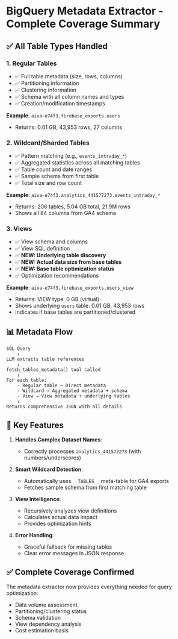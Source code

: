 # BigQuery Metadata Extractor - Complete Coverage Summary

## ✅ All Table Types Handled

### 1. **Regular Tables**
- ✅ Full table metadata (size, rows, columns)
- ✅ Partitioning information
- ✅ Clustering information
- ✅ Schema with all column names and types
- ✅ Creation/modification timestamps

**Example**: `aiva-e74f3.firebase_exports.users`
- Returns: 0.01 GB, 43,953 rows, 27 columns

### 2. **Wildcard/Sharded Tables** 
- ✅ Pattern matching (e.g., `events_intraday_*`)
- ✅ Aggregated statistics across all matching tables
- ✅ Table count and date ranges
- ✅ Sample schema from first table
- ✅ Total size and row count

**Example**: `aiva-e74f3.analytics_441577273.events_intraday_*`
- Returns: 206 tables, 5.04 GB total, 21.9M rows
- Shows all 84 columns from GA4 schema

### 3. **Views**
- ✅ View schema and columns
- ✅ View SQL definition
- ✅ **NEW: Underlying table discovery**
- ✅ **NEW: Actual data size from base tables**
- ✅ **NEW: Base table optimization status**
- ✅ Optimization recommendations

**Example**: `aiva-e74f3.firebase_exports.users_view`
- Returns: VIEW type, 0 GB (virtual)
- Shows underlying `users` table: 0.01 GB, 43,953 rows
- Indicates if base tables are partitioned/clustered

## 📊 Metadata Flow

```
SQL Query
    ↓
LLM extracts table references
    ↓
fetch_tables_metadata() tool called
    ↓
For each table:
    - Regular table → Direct metadata
    - Wildcard → Aggregated metadata + schema
    - View → View metadata + underlying tables
    ↓
Returns comprehensive JSON with all details
```

## 🎯 Key Features

1. **Handles Complex Dataset Names**: 
   - Correctly processes `analytics_441577273` (with numbers/underscores)

2. **Smart Wildcard Detection**:
   - Automatically uses `__TABLES__` meta-table for GA4 exports
   - Fetches sample schema from first matching table

3. **View Intelligence**:
   - Recursively analyzes view definitions
   - Calculates actual data impact
   - Provides optimization hints

4. **Error Handling**:
   - Graceful fallback for missing tables
   - Clear error messages in JSON response

## ✅ Complete Coverage Confirmed

The metadata extractor now provides everything needed for query optimization:
- Data volume assessment
- Partitioning/clustering status
- Schema validation
- View dependency analysis
- Cost estimation basis